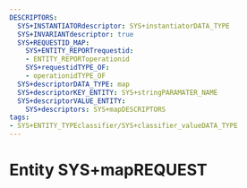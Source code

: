 ```yaml
---
DESCRIPTORS:
  SYS+INSTANTIATORdescriptor: SYS+instantiatorDATA_TYPE
  SYS+INVARIANTdescriptor: true
  SYS+REQUESTID_MAP:
    SYS+ENTITY_REPORTrequestid:
    - ENTITY_REPORToperationid
    SYS+requestidTYPE_OF:
    - operationidTYPE_OF
  SYS+descriptorDATA_TYPE: map
  SYS+descriptorKEY_ENTITY: SYS+stringPARAMATER_NAME
  SYS+descriptorVALUE_ENTITY:
    SYS+descriptors: SYS+mapDESCRIPTORS
tags:
- SYS+ENTITY_TYPEclassifier/SYS+classifier_valueDATA_TYPE
---
```

# Entity SYS+mapREQUEST

